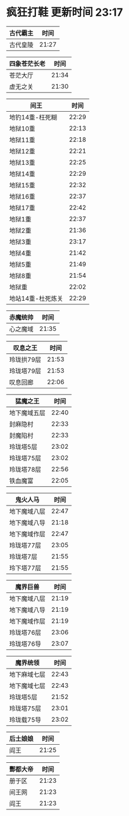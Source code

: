 # 疯狂打鞋 更新时间 23:17

| 古代霸主   | 时间    |
|--------|-------|
| 古代皇陵 | 21:27 |

| 四象苍茫长老   | 时间    |
|--------|-------|
| 苍茫大厅 | 21:34 |
| 虚无之关 | 21:30 |

| 间王   | 时间    |
|--------|-------|
| 地钓14重-枉死糊 | 22:29 |
| 地狱10重 | 22:13 |
| 地狱11重 | 22:18 |
| 地狱12重 | 22:21 |
| 地狱13重 | 22:25 |
| 地狱14重 | 22:29 |
| 地狱15重 | 22:32 |
| 地狱16重 | 22:37 |
| 地狱17重 | 22:42 |
| 地狱1重 | 22:37 |
| 地狱2重 | 21:36 |
| 地狱3重 | 23:17 |
| 地狱4重 | 21:42 |
| 地狱5重 | 21:49 |
| 地狱8重 | 21:54 |
| 地狱重 | 22:02 |
| 地站14重-杜死炼关 | 22:29 |

| 赤魔统帅   | 时间    |
|--------|-------|
| 心之魔域 | 21:35 |

| 叹息之王   | 时间    |
|--------|-------|
| 玲珑拱79层 | 21:53 |
| 玲珑塔79层 | 21:53 |
| 叹息回廊 | 22:06 |

| 猛魔之王   | 时间    |
|--------|-------|
| 地下魔域五层 | 22:40 |
| 封麻隐村 | 22:33 |
| 封魔陷村 | 22:33 |
| 玲珑塔5层 | 23:02 |
| 玲珑塔75层 | 23:02 |
| 玲珑塔78层 | 22:56 |
| 铁血魔富 | 22:05 |

| 鬼火人马   | 时间    |
|--------|-------|
| 地下魔域八层 | 22:47 |
| 地下魔域八导 | 21:18 |
| 地下魔域作层 | 22:47 |
| 玲珑塔77层 | 23:05 |
| 玲珑塔7层 | 21:55 |
| 玲下塔77层 | 21:55 |

| 魔界巨兽   | 时间    |
|--------|-------|
| 地下魔域八层 | 21:19 |
| 地下魔域八导 | 21:19 |
| 地下魔域作层 | 21:19 |
| 玲珑塔76层 | 23:06 |
| 玲珑塔76导 | 23:07 |

| 魔界统领   | 时间    |
|--------|-------|
| 地下麻域七层 | 22:43 |
| 地下魔域七层 | 22:43 |
| 玲珑塔5层 | 21:52 |
| 玲珑塔75层 | 23:01 |
| 玲珑载75导 | 23:02 |

| 后土娘娘   | 时间    |
|--------|-------|
| 阎王 | 21:25 |

| 酆都大帝   | 时间    |
|--------|-------|
| 册于区 | 21:23 |
| 间王网 | 21:23 |
| 阎王 | 21:23 |